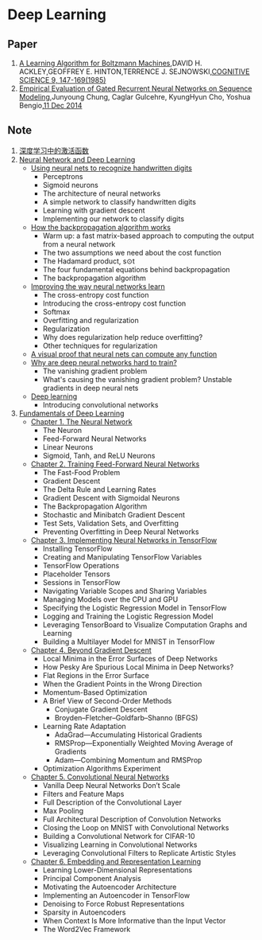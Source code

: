 # Deep Learning
## Paper
1. [A Learning Algorithm for Boltzmann Machines][0],DAVID H. ACKLEY,GEOFFREY E. HINTON,TERRENCE J. SEJNOWSKI,[COGNITIVE SCIENCE 9, 147-169(1985)][100]
1. [Empirical Evaluation of Gated Recurrent Neural Networks on Sequence Modeling][19],Junyoung Chung, Caglar Gulcehre, KyungHyun Cho, Yoshua Bengio,[11 Dec 2014][119]

## Note
1. [深度学习中的激活函数][2]
1. [Neural Network and Deep Learning][3]
    - [Using neural nets to recognize handwritten digits][11]
        - Perceptrons
        - Sigmoid neurons
        - The architecture of neural networks
        - A simple network to classify handwritten digits
        - Learning with gradient descent
        - Implementing our network to classify digits
    - [How the backpropagation algorithm works][12]
        - Warm up: a fast matrix-based approach to computing the output from a neural network
        - The two assumptions we need about the cost function
        - The Hadamard product, s⊙t
        - The four fundamental equations behind backpropagation
        - The backpropagation algorithm
    - [Improving the way neural networks learn][13]
        - The cross-entropy cost function
        - Introducing the cross-entropy cost function
        - Softmax
        - Overfitting and regularization
        - Regularization
        - Why does regularization help reduce overfitting?
        - Other techniques for regularization
    - [A visual proof that neural nets can compute any function][14]
    - [Why are deep neural networks hard to train?][15]
        - The vanishing gradient problem
        - What's causing the vanishing gradient problem? Unstable gradients in deep neural nets
    - [Deep learning][16]
        - Introducing convolutional networks
1. [Fundamentals of Deep Learning][1]
    - [Chapter 1. The Neural Network][21]
        - The Neuron
        - Feed-Forward Neural Networks
        - Linear Neurons
        - Sigmoid, Tanh, and ReLU Neurons
    - [Chapter 2. Training Feed-Forward Neural Networks][21]
        - The Fast-Food Problem
        - Gradient Descent
        - The Delta Rule and Learning Rates
        - Gradient Descent with Sigmoidal Neurons
        - The Backpropagation Algorithm
        - Stochastic and Minibatch Gradient Descent
        - Test Sets, Validation Sets, and Overfitting
        - Preventing Overfitting in Deep Neural Networks
    - [Chapter 3. Implementing Neural Networks in TensorFlow][22]
        - Installing TensorFlow
        - Creating and Manipulating TensorFlow Variables
        - TensorFlow Operations
        - Placeholder Tensors
        - Sessions in TensorFlow
        - Navigating Variable Scopes and Sharing Variables
        - Managing Models over the CPU and GPU
        - Specifying the Logistic Regression Model in TensorFlow
        - Logging and Training the Logistic Regression Model
        - Leveraging TensorBoard to Visualize Computation Graphs and Learning
        - Building a Multilayer Model for MNIST in TensorFlow
    - [Chapter 4. Beyond Gradient Descent][23]
        - Local Minima in the Error Surfaces of Deep Networks
        - How Pesky Are Spurious Local Minima in Deep Networks?
        - Flat Regions in the Error Surface
        - When the Gradient Points in the Wrong Direction
        - Momentum-Based Optimization
        - A Brief View of Second-Order Methods
            - Conjugate Gradient Descent
            - Broyden–Fletcher–Goldfarb–Shanno (BFGS)
        - Learning Rate Adaptation
            - AdaGrad—Accumulating Historical Gradients
            - RMSProp—Exponentially Weighted Moving Average of Gradients
            - Adam—Combining Momentum and RMSProp
        - Optimization Algorithms Experiment
    - [Chapter 5. Convolutional Neural Networks][24]
        - Vanilla Deep Neural Networks Don’t Scale
        - Filters and Feature Maps
        - Full Description of the Convolutional Layer
        - Max Pooling
        - Full Architectural Description of Convolution Networks
        - Closing the Loop on MNIST with Convolutional Networks
        - Building a Convolutional Network for CIFAR-10
        - Visualizing Learning in Convolutional Networks
        - Leveraging Convolutional Filters to Replicate Artistic Styles
    - [Chapter 6. Embedding and Representation Learning][25]
        - Learning Lower-Dimensional Representations
        - Principal Component Analysis
        - Motivating the Autoencoder Architecture
        - Implementing an Autoencoder in TensorFlow
        - Denoising to Force Robust Representations
        - Sparsity in Autoencoders
        - When Context Is More Informative than the Input Vector
        - The Word2Vec Framework






[0]: A-Learning-Algorithm-for-Boltzmann-Machines.ipynb
[1]: Fundamentals-of-Deep-Learning/
[2]: activation-function.ipynb
[3]: NeuralNetworkAndDeepLearning/

[11]: NeuralNetworkAndDeepLearning/chap1.ipynb
[12]: NeuralNetworkAndDeepLearning/chap2.ipynb
[13]: NeuralNetworkAndDeepLearning/chap3.ipynb
[14]: NeuralNetworkAndDeepLearning/chap4.md
[15]: NeuralNetworkAndDeepLearning/chap5.ipynb
[16]: NeuralNetworkAndDeepLearning/chap6.ipynb

[21]: Fundamentals-of-Deep-Learning/Fundamentals-of-Deep-Learning-1+2.ipynb
[22]: Fundamentals-of-Deep-Learning/Fundamentals-of-Deep-Learning-3.ipynb
[23]: Fundamentals-of-Deep-Learning/Fundamentals-of-Deep-Learning-4.ipynb
[24]: Fundamentals-of-Deep-Learning/Fundamentals-of-Deep-Learning-5.ipynb
[25]: Fundamentals-of-Deep-Learning/Fundamentals-of-Deep-Learning-6.ipynb



[19]:Empirical-Evaluation-of-Gated-Recurrent-Neural-Networks-on-Sequence-Modeling.ipynb

[100]:http://www.cs.toronto.edu/~fritz/absps/cogscibm.pdf
[119]:https://arxiv.org/abs/1412.3555
